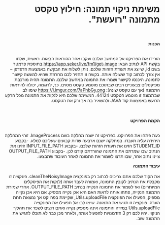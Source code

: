 <div dir="rtl">
<h1>
משימת ניקוי תמונה: חילוץ טקסט מתמונה "רועשת". 

</h1>


<br/>
<br/>
<b>
הכנות
</b>
<br/>
<br/>

הורידו את הפרויקט אל המחשב שלכם ועקבו אחר ההוראות הבאות. 
ראשית, שלחו בקשת API לנתיב הבא: https://app.seker.live/fm1/get-image בתוספת פרמטר בשם id, שייצג את תעודת הזהות שלכם. 
ניתן לשלוח את הבקשה באמצעות הדפדפן – אין צורך לכתוב קוד ששולח אותה. 
בקשה זו תחזיר לכם מחרוזת שהיא למעשה קישור לתמונה. היכנסו לקישור ושמרו את התמונה במחשב שלכם. 
התמונה תהיה מורכבת מפיקסלים צבעוניים רבים שבתוכם מוטמע טקסט מסוים. 
כך, לדוגמה, יכולה להיראות התמונה (אך עם טקסט שונה):
https://i.imgur.com/7aPhbGy.png
שימו לב שבתמונה זו מוטמע הטקסט 44124. המשימה שלכם היא לנקות את התמונה מכל הרקע הרועש באמצעות קוד JAVA ולהשאיר בה אך ורק את הטקסט. 


<br/>
<br/>
<b>
הקמת הפרויקט
</b>
<br/>
<br/>

כעת פתחו את הפרויקט. 
בפרויקט זה ישנה מחלקה בשם ImageProcess. זוהי המחלקה היחידה עליה תעבדו. 
במחלקה ישנם ארבעה שדות קבועים שעליכם למלא. 
-בקבוע STUDENT_ID הזינו את תעודת הזהות שלכם. 
-בקבוע INPUT_FILE_PATH הזינו את הנתיב שבו שמרתם את התמונה שהורדתם קודם לכן.
-בקבוע OUTPUT_FILE_PATH ציינו נתיב אחר, שבו תרצו לשמור את התמונה לאחר העיבוד שתבצעו. 


<b>
עיבוד התמונה
<br/>
<br/>
</b>
את הקוד שלכם אתם צריכים לכתוב רק בפונקציה cleanTheNoisyImage. פונקציה זו מקבלת את הנתיב לקובץ התמונה, ואמורה לעבד אותה (לנקות את הפיסקלים המיותרים) ואז לשמור את התמונה הנקייה בנתיב OUTPUT_FILE_PATH. 
אחרי שמירת התמונה הנקייה, פתחו אותה לראות האם היא אכן נקייה מספיק. 
אם היא אכן נקייה מספיק, הפעילו את הפונקציה Utils.uploadFile, שקיימת בפרויקט אך נמצאת תחת הערה. פונקציה זו תגיש את התמונה. 
שימו לב: אל תפעילו את הפונקציה Utils.uploadFile במידה והתמונה אינה מספיק נקייה ואתם רוצים לשפר את תהליך הניקוי. יהיו לכם רק 3 הזדמנויות להפעיל אותה, ולאחר מכן כבר לא תוכלו להגיש את התמונה שוב. 
 

</div>
